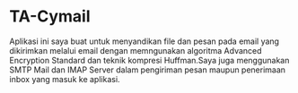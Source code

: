 # TA-Cymail

Aplikasi ini saya buat untuk menyandikan file dan pesan pada email yang dikirimkan melalui email dengan memngunakan algoritma Advanced Encryption Standard dan teknik kompresi Huffman.Saya juga menggunakan SMTP Mail dan IMAP Server dalam pengiriman pesan maupun penerimaan inbox yang masuk ke aplikasi.


